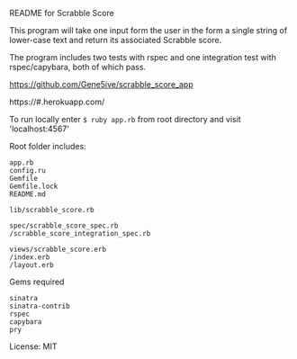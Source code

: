 README for Scrabble Score

This program will take one input form the user in the form a single string of lower-case text and return its associated Scrabble score.

The program includes two tests with rspec and one integration test with rspec/capybara, both of which pass.

https://github.com/Gene5ive/scrabble_score_app

https://#.herokuapp.com/

To run locally enter
``
$ ruby app.rb
``
from root directory and visit 'localhost:4567'

Root folder includes:
```
app.rb
config.ru
Gemfile
Gemfile.lock
README.md  

lib/scrabble_score.rb

spec/scrabble_score_spec.rb
/scrabble_score_integration_spec.rb

views/scrabble_score.erb
/index.erb
/layout.erb
```

Gems required
```
sinatra
sinatra-contrib
rspec
capybara
pry
```

License: MIT
